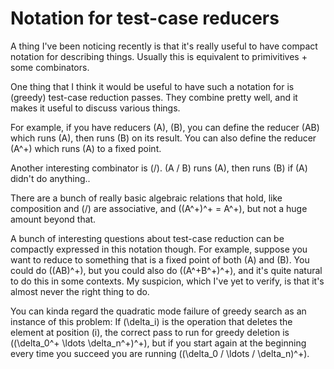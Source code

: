 # Notation for test-case reducers

A thing I've been noticing recently is that it's really useful to have compact notation for describing things.
Usually this is equivalent to primivitives + some combinators.

One thing that I think it would be useful to have such a notation for is (greedy) test-case reduction passes.
They combine pretty well, and it makes it useful to discuss various things.

For example, if you have reducers \(A\), \(B\), you can define the reducer \(AB\) which runs \(A\), then
runs \(B\) on its result. You can also define the reducer \(A^+\) which runs \(A\) to a fixed point.

Another interesting combinator is \(/\). \(A / B\) runs \(A\), then runs \(B\) if \(A\) didn't do anything..

There are a bunch of really basic algebraic relations that hold, like composition and \(/\) are associative,
and \((A^+)^+ = A^+\), but not a huge amount beyond that.

A bunch of interesting questions about test-case reduction can be compactly expressed in this notation though.
For example, suppose you want to reduce to something that is a fixed point of both \(A\) and \(B\).
You could do \((AB)^+\), but you could also do \((A^+B^+)^+\), and it's quite natural to do this in some contexts.
My suspicion, which I've yet to verify, is that it's almost never the right thing to do.

You can kinda regard the quadratic mode failure of greedy search as an instance of this problem:
If \(\delta_i\) is the operation that deletes the element at position \(i\), the correct pass to run for greedy deletion is \((\delta_0^+ \ldots \delta_n^+)^+\),
but if you start again at the beginning every time you succeed you are running \((\delta_0 / \ldots / \delta_n)^+\).
